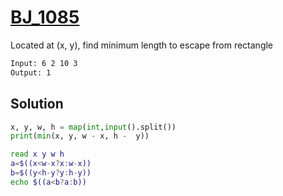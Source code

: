 # [BJ_1085](https://acmicpc.net/problem/1085)

Located at (x, y), find minimum length to escape from rectangle


```txt
Input: 6 2 10 3
Output: 1
```

## Solution

```py
x, y, w, h = map(int,input().split())
print(min(x, y, w - x, h -  y))
```

```sh
read x y w h
a=$((x<w-x?x:w-x))
b=$((y<h-y?y:h-y))
echo $((a<b?a:b))
```
